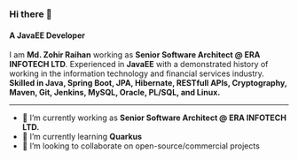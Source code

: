 ### Hi there 👋

#### A JavaEE Developer

I am **Md. Zohir Raihan** working as **Senior Software Architect @ ERA INFOTECH LTD**. Experienced in **JavaEE** with a demonstrated history of working in the information technology and financial services industry. **Skilled in Java, Spring Boot, JPA, Hibernate, RESTfull APIs, Cryptography, Maven, Git, Jenkins, MySQL, Oracle, PL/SQL, and Linux.**

---

- 🔭 I’m currently working as **Senior Software Architect @ ERA INFOTECH LTD.**
- 🌱 I’m currently learning **Quarkus**
- 👯 I’m looking to collaborate on open-source/commercial projects

<!--
**raihanzohir/raihanzohir** is a ✨ _special_ ✨ repository because its `README.md` (this file) appears on your GitHub profile.

Here are some ideas to get you started:

- 🔭 I’m currently working on ...
- 🌱 I’m currently learning ...
- 👯 I’m looking to collaborate on ...
- 🤔 I’m looking for help with ...
- 💬 Ask me about ...
- 📫 How to reach me: ...
- 😄 Pronouns: ...
- ⚡ Fun fact: ...
-->
